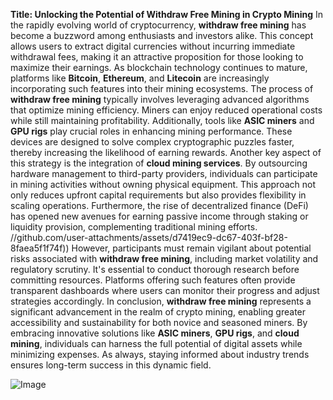 **Title: Unlocking the Potential of Withdraw Free Mining in Crypto Mining**
In the rapidly evolving world of cryptocurrency, **withdraw free mining** has become a buzzword among enthusiasts and investors alike. This concept allows users to extract digital currencies without incurring immediate withdrawal fees, making it an attractive proposition for those looking to maximize their earnings. As blockchain technology continues to mature, platforms like **Bitcoin**, **Ethereum**, and **Litecoin** are increasingly incorporating such features into their mining ecosystems.
The process of **withdraw free mining** typically involves leveraging advanced algorithms that optimize mining efficiency. Miners can enjoy reduced operational costs while still maintaining profitability. Additionally, tools like **ASIC miners** and **GPU rigs** play crucial roles in enhancing mining performance. These devices are designed to solve complex cryptographic puzzles faster, thereby increasing the likelihood of earning rewards.
Another key aspect of this strategy is the integration of **cloud mining services**. By outsourcing hardware management to third-party providers, individuals can participate in mining activities without owning physical equipment. This approach not only reduces upfront capital requirements but also provides flexibility in scaling operations. Furthermore, the rise of decentralized finance (DeFi) has opened new avenues for earning passive income through staking or liquidity provision, complementing traditional mining efforts.
 //github.com/user-attachments/assets/d7419ec9-dc67-403f-bf28-8faea5f1f74f))
However, participants must remain vigilant about potential risks associated with **withdraw free mining**, including market volatility and regulatory scrutiny. It's essential to conduct thorough research before committing resources. Platforms offering such features often provide transparent dashboards where users can monitor their progress and adjust strategies accordingly.
In conclusion, **withdraw free mining** represents a significant advancement in the realm of crypto mining, enabling greater accessibility and sustainability for both novice and seasoned miners. By embracing innovative solutions like **ASIC miners**, **GPU rigs**, and **cloud mining**, individuals can harness the full potential of digital assets while minimizing expenses. As always, staying informed about industry trends ensures long-term success in this dynamic field.


![Image](https://github.com/user-attachments/assets/d7419ec9-dc67-403f-bf28-8faea5f1f74f)
